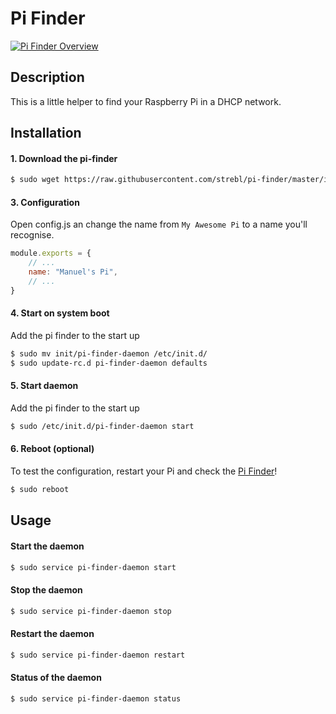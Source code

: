 # Pi Finder
[![Pi Finder Overview](http://i.imgur.com/h9QasUC.png)](https://pi.strebl.ch "Visit the Pi Finder Website!")

## Description

This is a little helper to find your Raspberry Pi in a DHCP network.

## Installation

#### 1. Download the pi-finder
```bash
$ sudo wget https://raw.githubusercontent.com/strebl/pi-finder/master/installer.sh -O - | sh
```

#### 3. Configuration
Open config.js an change the name from `My Awesome Pi` to a name you'll recognise.
```js
module.exports = {
	// ...
	name: "Manuel's Pi",
	// ...
}
```

#### 4. Start on system boot
Add the pi finder to the start up
```bash
$ sudo mv init/pi-finder-daemon /etc/init.d/
$ sudo update-rc.d pi-finder-daemon defaults
```

#### 5. Start daemon
Add the pi finder to the start up
```bash
$ sudo /etc/init.d/pi-finder-daemon start
```

#### 6. Reboot (optional)
To test the configuration, restart your Pi and check the [Pi Finder](https://pi.strebl.ch)!
```bash
$ sudo reboot
```

## Usage

#### Start the daemon
```bash
$ sudo service pi-finder-daemon start 
```

#### Stop the daemon
```bash
$ sudo service pi-finder-daemon stop 
```

#### Restart the daemon
```bash
$ sudo service pi-finder-daemon restart 
```

#### Status of the daemon
```bash
$ sudo service pi-finder-daemon status 
```